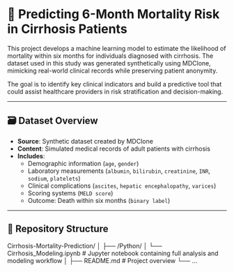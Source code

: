 # 🏥 Predicting 6-Month Mortality Risk in Cirrhosis Patients

This project develops a machine learning model to estimate the likelihood of mortality within six months for individuals diagnosed with cirrhosis. The dataset used in this study was generated synthetically using MDClone, mimicking real-world clinical records while preserving patient anonymity.

The goal is to identify key clinical indicators and build a predictive tool that could assist healthcare providers in risk stratification and decision-making.

---

## 🗃️ Dataset Overview

- **Source**: Synthetic dataset created by MDClone
- **Content**: Simulated medical records of adult patients with cirrhosis
- **Includes**:
  - Demographic information (`age`, `gender`)
  - Laboratory measurements (`albumin`, `bilirubin`, `creatinine`, `INR`, `sodium`, `platelets`)
  - Clinical complications (`ascites`, `hepatic encephalopathy`, `varices`)
  - Scoring systems (`MELD score`)
  - Outcome: Death within six months (`binary label`)

---

## 📁 Repository Structure
Cirrhosis-Mortality-Prediction/
│
├── /Python/
│   └── Cirrhosis_Modeling.ipynb        # Jupyter notebook containing full analysis and modeling workflow
│
├── README.md                           # Project overview
└── ...
